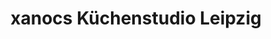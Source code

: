 ---
title: "xanocs Küchenstudio Leipzig"
url: /leipzig/xanocs-kuechenstudio-leipzig/
shop: Küchen
---